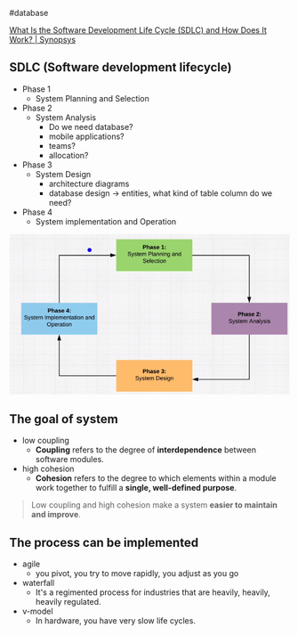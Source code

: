 #database 

[What Is the Software Development Life Cycle (SDLC) and How Does It Work? | Synopsys](https://www.synopsys.com/glossary/what-is-sdlc.html#:~:text=Definition,the%20shortest%20possible%20production%20time.)
## SDLC (Software development lifecycle)
- Phase 1
	- System Planning and Selection
- Phase 2
	- System Analysis 
		- Do we need database?
		- mobile applications?
		- teams?
		- allocation?
- Phase 3
	- System Design
		- architecture diagrams
		- database design -> entities, what kind of table column do we need?
- Phase 4
	-  System implementation and Operation

![](Pasted%20image%2020240505231347.png)

## The goal of system
- low coupling
	-  **Coupling** refers to the degree of **interdependence** between software modules.
- high cohesion
	- **Cohesion** refers to the degree to which elements within a module work together to fulfill a **single, well-defined purpose**.

> Low coupling and high cohesion make a system **easier to maintain and improve**.

## The process can be implemented
- agile
	- you pivot, you try to move rapidly, you adjust as you go
- waterfall
	- It's a regimented process for industries that are heavily, heavily, heavily regulated.
- v-model
	- In hardware, you have very slow life cycles.
